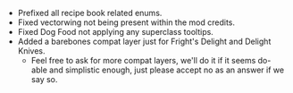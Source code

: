 - Prefixed all recipe book related enums.
- Fixed vectorwing not being present within the mod credits.
- Fixed Dog Food not applying any superclass tooltips.
- Added a barebones compat layer just for Fright's Delight and Delight Knives.
  - Feel free to ask for more compat layers, we'll do it if it seems do-able and simplistic enough, just please accept no as an answer if we say so.